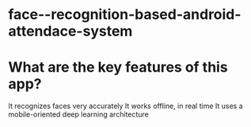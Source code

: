 # face--recognition-based-android-attendace-system

# What are the key features of this app?

It recognizes faces very accurately
It works offline, in real time
It uses a mobile-oriented deep learning architecture
